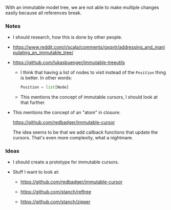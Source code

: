 With an immutable model tree, we are not able to make multiple changes easily because all references break.

### Notes

-   I should research, how this is done by other people.

-   https://www.reddit.com/r/scala/comments/gxqvtr/addressing_and_manipulating_an_immutable_tree/

-   https://github.com/lukasbuenger/immutable-treeutils

    -   I think that having a list of nodes to visit instead of the `Position` thing is better.
        In other words:

        ```python
        Position = list[Node]
        ```

    -   This mentions the concept of immutable cursors, I should look at that further.

-   This mentions the concept of an "atom" in closure:

    https://github.com/redbadger/immutable-cursor

    The idea seems to be that we add callback functions that update the cursors.
    That's even more complexity, what a nightmare.

### Ideas

-   I should create a prototype for immutable cursors.

-   Stuff I want to look at:

    -   https://github.com/redbadger/immutable-cursor

    -   https://github.com/stanch/reftree

    -   https://github.com/stanch/zipper
